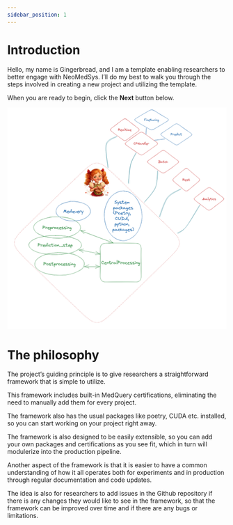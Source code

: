 ```yaml
---
sidebar_position: 1
---
```


# Introduction

Hello, my name is Gingerbread, and I am a template enabling researchers to better engage with NeoMedSys. I’ll do my best to walk you through the steps involved in creating a new project and utilizing the template.

When you are ready to begin, click the **Next** button below.

![NomedsysLogo](./225026458-f80a82cc-f019-4b25-ac3e-7d465ebba073.png)


# The philosophy
The project’s guiding principle is to give researchers a straightforward framework that is simple to utilize.

This framework includes built-in MedQuery certifications, eliminating the need to manually add them for every project.

The framework also has the usual packages like poetry, CUDA etc. installed, so you can start working on your project right away.

The framework is also designed to be easily extensible, so you can add your own packages and certifications as you see fit, which in turn will modulerize into the production pipeline.

Another aspect of the framework is that it is easier to have a common understanding of how it all operates both for experiments and in production through regular documentation and code updates.

The idea is also for researchers to add issues in the Github repository if there is any changes they would like to see in the framework, so that the framework can be improved over time and if there are any bugs or limitations.

<!-- 
# Tutorial Intro

Let's discover **Docusaurus in less than 5 minutes**.

## Getting Started

Get started by **creating a new site**.

Or **try Docusaurus immediately** with **[docusaurus.new](https://docusaurus.new)**.

### What you'll need

- [Node.js](https://nodejs.org/en/download/) version 16.14 or above:
  - When installing Node.js, you are recommended to check all checkboxes related to dependencies.

## Generate a new site

Generate a new Docusaurus site using the **classic template**.

The classic template will automatically be added to your project after you run the command:

```bash
npm init docusaurus@latest my-website classic
```

You can type this command into Command Prompt, Powershell, Terminal, or any other integrated terminal of your code editor.

The command also installs all necessary dependencies you need to run Docusaurus.

## Start your site

Run the development server:

```bash
cd my-website
npm run start
```

The `cd` command changes the directory you're working with. In order to work with your newly created Docusaurus site, you'll need to navigate the terminal there.

The `npm run start` command builds your website locally and serves it through a development server, ready for you to view at http://localhost:3000/.

Open `docs/intro.md` (this page) and edit some lines: the site **reloads automatically** and displays your changes. -->
